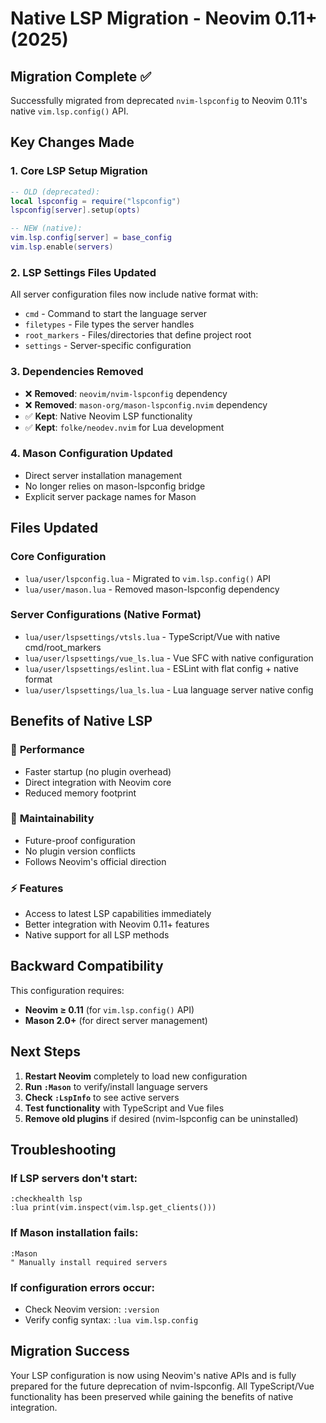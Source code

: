 # Native LSP Migration - Neovim 0.11+ (2025)

## Migration Complete ✅

Successfully migrated from deprecated `nvim-lspconfig` to Neovim 0.11's native `vim.lsp.config()` API.

## Key Changes Made

### 1. Core LSP Setup Migration
```lua
-- OLD (deprecated):
local lspconfig = require("lspconfig")
lspconfig[server].setup(opts)

-- NEW (native):
vim.lsp.config[server] = base_config
vim.lsp.enable(servers)
```

### 2. LSP Settings Files Updated
All server configuration files now include native format with:
- `cmd` - Command to start the language server
- `filetypes` - File types the server handles
- `root_markers` - Files/directories that define project root
- `settings` - Server-specific configuration

### 3. Dependencies Removed
- ❌ **Removed**: `neovim/nvim-lspconfig` dependency
- ❌ **Removed**: `mason-org/mason-lspconfig.nvim` dependency
- ✅ **Kept**: Native Neovim LSP functionality
- ✅ **Kept**: `folke/neodev.nvim` for Lua development

### 4. Mason Configuration Updated
- Direct server installation management
- No longer relies on mason-lspconfig bridge
- Explicit server package names for Mason

## Files Updated

### Core Configuration
- `lua/user/lspconfig.lua` - Migrated to `vim.lsp.config()` API
- `lua/user/mason.lua` - Removed mason-lspconfig dependency

### Server Configurations (Native Format)
- `lua/user/lspsettings/vtsls.lua` - TypeScript/Vue with native cmd/root_markers
- `lua/user/lspsettings/vue_ls.lua` - Vue SFC with native configuration
- `lua/user/lspsettings/eslint.lua` - ESLint with flat config + native format
- `lua/user/lspsettings/lua_ls.lua` - Lua language server native config

## Benefits of Native LSP

### 🚀 **Performance**
- Faster startup (no plugin overhead)
- Direct integration with Neovim core
- Reduced memory footprint

### 🔧 **Maintainability**
- Future-proof configuration
- No plugin version conflicts
- Follows Neovim's official direction

### ⚡ **Features**
- Access to latest LSP capabilities immediately
- Better integration with Neovim 0.11+ features
- Native support for all LSP methods

## Backward Compatibility

This configuration requires:
- **Neovim ≥ 0.11** (for `vim.lsp.config()` API)
- **Mason 2.0+** (for direct server management)

## Next Steps

1. **Restart Neovim** completely to load new configuration
2. **Run `:Mason`** to verify/install language servers
3. **Check `:LspInfo`** to see active servers
4. **Test functionality** with TypeScript and Vue files
5. **Remove old plugins** if desired (nvim-lspconfig can be uninstalled)

## Troubleshooting

### If LSP servers don't start:
```vim
:checkhealth lsp
:lua print(vim.inspect(vim.lsp.get_clients()))
```

### If Mason installation fails:
```vim
:Mason
" Manually install required servers
```

### If configuration errors occur:
- Check Neovim version: `:version`
- Verify config syntax: `:lua vim.lsp.config`

## Migration Success

Your LSP configuration is now using Neovim's native APIs and is fully prepared for the future deprecation of nvim-lspconfig. All TypeScript/Vue functionality has been preserved while gaining the benefits of native integration.